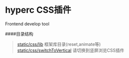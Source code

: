 hyperc CSS插件
======
Frontend develop tool

####目录结构   
>[static/css/lib](https://github.com/cyclegtx/hyperc/tree/master/static/css/lib)  框架库目录(reset,animate等)  
>[static/css/switchToVertical](https://github.com/cyclegtx/hyperc/tree/master/static/css/switchToVertical)  请切换到竖屏浏览CSS插件  



